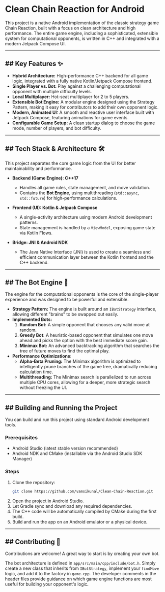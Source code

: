 # Clean Chain Reaction for Android

This project is a native Android implementation of the classic strategy game Chain Reaction, built with a focus on clean architecture and high performance. The entire game engine, including a sophisticated, extensible system for computational opponents, is written in C++ and integrated with a modern Jetpack Compose UI.

-----

## \#\# Key Features ✨

* **Hybrid Architecture:** High-performance C++ backend for all game logic, integrated with a fully native Kotlin/Jetpack Compose frontend.
* **Single Player vs. Bot:** Play against a challenging computational opponent with multiple difficulty levels.
* **Local Multiplayer:** Hot-seat multiplayer for 2 to 5 players.
* **Extensible Bot Engine:** A modular engine designed using the Strategy Pattern, making it easy for contributors to add their own opponent logic.
* **Modern, Animated UI:** A smooth and reactive user interface built with Jetpack Compose, featuring animations for game events.
* **Configurable Game Setup:** A clean startup dialog to choose the game mode, number of players, and bot difficulty.

-----

## \#\# Tech Stack & Architecture 🛠️

This project separates the core game logic from the UI for better maintainability and performance.

* **Backend (Game Engine): C++17**

    * Handles all game rules, state management, and move validation.
    * Contains the **Bot Engine**, using multithreading (`std::async`, `std::future`) for high-performance calculations.

* **Frontend (UI): Kotlin & Jetpack Compose**

    * A single-activity architecture using modern Android development patterns.
    * State management is handled by a `ViewModel`, exposing game state via Kotlin Flows.

* **Bridge: JNI & Android NDK**

    * The Java Native Interface (JNI) is used to create a seamless and efficient communication layer between the Kotlin frontend and the C++ backend.

-----

## \#\# The Bot Engine 🧠

The engine for the computational opponents is the core of the single-player experience and was designed to be powerful and extensible.

* **Strategy Pattern:** The engine is built around an `IBotStrategy` interface, allowing different "brains" to be swapped out easily.
* **Implemented Bots:**
    1.  **Random Bot:** A simple opponent that chooses any valid move at random.
    2.  **Greedy Bot:** A heuristic-based opponent that simulates one move ahead and picks the option with the best immediate score gain.
    3.  **Minimax Bot:** An advanced backtracking algorithm that searches the tree of future moves to find the optimal play.
* **Performance Optimizations:**
    * **Alpha-Beta Pruning:** The Minimax algorithm is optimized to intelligently prune branches of the game tree, dramatically reducing calculation time.
    * **Multithreading:** The Minimax search is parallelized to run across multiple CPU cores, allowing for a deeper, more strategic search without freezing the UI.

-----

## \#\# Building and Running the Project

You can build and run this project using standard Android development tools.

### Prerequisites

* Android Studio (latest stable version recommended)
* Android NDK and CMake (installable via the Android Studio SDK Manager)

### Steps

1.  Clone the repository:
    ```bash
    git clone https://github.com/vamsikunal/Clean-Chain-Reaction.git
    ```
2.  Open the project in Android Studio.
3.  Let Gradle sync and download any required dependencies.
4.  The C++ code will be automatically compiled by CMake during the first build.
5.  Build and run the app on an Android emulator or a physical device.

-----

## \#\# Contributing 🤝

Contributions are welcome\! A great way to start is by creating your own bot.

The bot architecture is defined in `app/src/main/cpp/include/bot.h`. Simply create a new class that inherits from `IBotStrategy`, implement your `findMove` logic, and add it to the factory in `game.cpp`. The developer comments in the header files provide guidance on which game engine functions are most useful for building your opponent's logic.